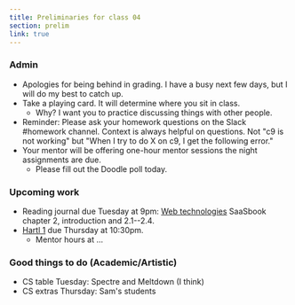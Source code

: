 ```yaml
---
title: Preliminaries for class 04
section: prelim
link: true
---
```

### Admin

* Apologies for being behind in grading.  I have a busy next 
  few days, but I will do my best to catch up.
* Take a playing card.  It will determine where you sit in class.
    * Why?  I want you to practice discussing things with other
      people.
* Reminder: Please ask your homework questions on the Slack #homework 
  channel.  Context is always helpful on questions.  Not "c9 is not
  working" but "When I try to do X on c9, I get the following error."
* Your mentor will be offering one-hour mentor sessions the night 
  assignments are due.
    * Please fill out the Doodle poll today.

### Upcoming work

* Reading journal due Tuesday at 9pm: [Web technologies](../readings/saasbook2a)
  SaaSbook chapter 2, introduction and 2.1--2.4.
* [Hartl 1](../assignments/hartl-1) due Thursday at 10:30pm.
    * Mentor hours at ...

### Good things to do (Academic/Artistic)

* CS table Tuesday: Spectre and Meltdown (I think)
* CS extras Thursday: Sam's students

